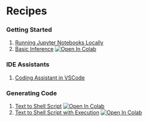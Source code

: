 # Recipes

### Getting Started
1. [Running Jupyter Notebooks Locally](Getting_Started_with_Jupyter_Locally/Getting_Started_with_Jupyter_Locally.md)
2. [Basic Inference](Getting_Started_with_Granite_Code.ipynb)
   <a target="_blank" href="https://colab.research.google.com/github/ibm-granite-community/granite-code-cookbook/blob/main/recipes/Getting_Started_with_Granite_Code.ipynb">
   <img src="https://colab.research.google.com/assets/colab-badge.svg" alt="Open In Colab"/>
   </a>

### IDE Assistants
1. [Coding Assistant in VSCode](Coding_Assistant_in_VSCode/Coding_Assistant_in_VSCode.ipynb)


### Generating Code
1. [Text to Shell Script](Text_to_Shell/Text_to_Shell.ipynb)
   <a target="_blank" href="https://colab.research.google.com/github/ibm-granite-community/granite-code-cookbook/blob/main/recipes/Text_to_Shell/Text_to_Shell.ipynb">
   <img src="https://colab.research.google.com/assets/colab-badge.svg" alt="Open In Colab"/>
   </a>
1. [Text to Shell Script with Execution](Text_to_Shell_Exec/Text_to_Shell_Exec.ipynb)
   <a target="_blank" href="https://colab.research.google.com/github/ibm-granite-community/granite-code-cookbook/blob/main/recipes/Text_to_Shell_Exec/Text_to_Shell_Exec.ipynb">
   <img src="https://colab.research.google.com/assets/colab-badge.svg" alt="Open In Colab"/>
   </a>
